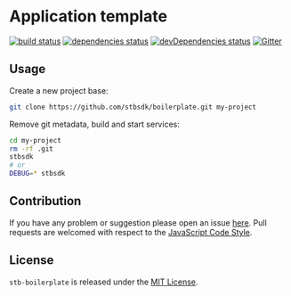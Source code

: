 Application template
====================

[![build status](https://img.shields.io/travis/stbsdk/boilerplate.svg?style=flat-square)](https://travis-ci.org/stbsdk/boilerplate)
[![dependencies status](https://img.shields.io/david/stbsdk/boilerplate.svg?style=flat-square)](https://david-dm.org/stbsdk/boilerplate)
[![devDependencies status](https://img.shields.io/david/dev/stbsdk/boilerplate.svg?style=flat-square)](https://david-dm.org/stbsdk/boilerplate?type=dev)
[![Gitter](https://img.shields.io/badge/gitter-join%20chat-blue.svg?style=flat-square)](https://gitter.im/DarkPark/stbsdk)


## Usage ##

Create a new project base:

```bash
git clone https://github.com/stbsdk/boilerplate.git my-project
```

Remove git metadata, build and start services:

```bash
cd my-project
rm -rf .git
stbsdk
# or
DEBUG=* stbsdk
```


## Contribution ##

If you have any problem or suggestion please open an issue [here](https://github.com/stbsdk/boilerplate/issues).
Pull requests are welcomed with respect to the [JavaScript Code Style](https://github.com/DarkPark/jscs).


## License ##

`stb-boilerplate` is released under the [MIT License](license.md).

